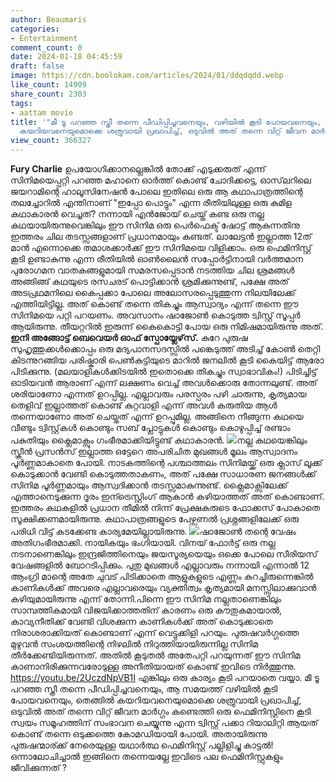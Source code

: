 ```yaml
---
author: Beaumaris
categories:
- Entertainment
comment_count: 0
date: 2024-01-18 04:45:59
draft: false
image: https://cdn.boolokam.com/articles/2024/01/ddqdqdd.webp
like_count: 14909
share_count: 2303
tags:
- aattam movie
title: '"മീ ടൂ പറഞ്ഞ സ്ത്രീ തന്നെ പീഡിപ്പിച്ചവനെയും, വഴിയിൽ കൂടി പോയവനെയും, തെങ്ങിൽ
  കയറിയവനെയുമൊക്കെ ശത്രുവായി പ്രഖാപിച്ച്, ഒടുവിൽ അത് തന്നെ വിറ്റ് ജീവന മാർഗ്ഗം കണ്ടെത്തി"'
view_count: 366327
---
```


**Fury Charlie** ഉപയോഗിക്കാനല്ലെങ്കിൽ തോക്ക് എടുക്കരുത് എന്ന് സിനിമയെപ്പറ്റി പറഞ്ഞ മഹാനെ ഓർത്ത് കൊണ്ട് ചോദിക്കട്ടെ, ഓസ്‌ലറിലെ ജയറാമിന്റെ ഹാലൂസിനേഷൻ പോലെ ഇതിലെ ഒരു ആ കഥാപാത്രത്തിന്റെ തലച്ചോറിൽ എന്തിനാണ് "ഇപ്പോ പൊട്ടും" എന്ന രീതിയിലുള്ള ഒരു കുമിള കഥാകാരൻ വെച്ചത്? നന്നായി എൻജോയ് ചെയ്ത് കണ്ട ഒരു നല്ല കഥയായിരുന്നുവെങ്കിലും ഈ സിനിമ ഒരു പെർഫെക്ട് ഷോട്ട് ആകുന്നതിനു ഇത്തരം ചില തടസ്സങ്ങളാണ് പ്രധാനമായും കണ്ടത്. ലാലേട്ടൻ ഇല്ലാത്ത 12ത് മാൻ എന്നൊക്കെ തമാശക്കാർക്ക് ഈ സിനിമയെ വിളിക്കാം. ഒരു ഫെമിനിസ്റ്റ് കൂടി ഉണ്ടാകുന്നു എന്ന രീതിയിൽ ഓൺലൈൻ സപ്പോർട്ടിനായി വർത്തമാന പുരോഗമന വാതകങ്ങളുമായി സമരസപ്പെടാൻ നടത്തിയ ചില ശ്രമങ്ങൾ അങ്ങിങ്ങ് കഥയുടെ രസചരട് പൊട്ടിക്കാൻ ശ്രമിക്കുന്നുണ്ട്, പക്ഷേ അത് അടപ്രഥമനിലെ കൈപ്പക്കാ പോലെ അലോസരപ്പെടുത്തുന്ന നിലയിലേക്ക് എത്തിയിട്ടില്ല. അത് കൊണ്ട് തന്നെ തികച്ചും ആസ്വാദ്യം എന്ന് തന്നെ ഈ സിനിമയെ പറ്റി പറയണം. അവസാനം ഷാജോൺ കൊടുത്ത ട്വിസ്റ്റ്‌ സൂപ്പർ ആയിരുന്നു. തീയറ്ററിൽ ഇരുന്ന് കൈകൊട്ടി പോയ ഒരു നിമിഷമായിരുന്നു അത്. **ഇനി അങ്ങോട്ട് ബെ‌വെയർ ഓഫ് സ്പോയ്ലേഴ്‌സ്.** കുറേ പുരുഷ സുഹൃത്തുക്കൾക്കൊപ്പം ഒരു മദ്യപാനസദസ്സിൽ പങ്കെടുത്ത് അടിച്ച് കോൺ തെറ്റി കിടന്നുറങ്ങിയ പരിഷ്കാരി പെൺകുട്ടിയുടെ മാറിൽ ജനലിൽ കൂടി കൈയിട്ട് ആരോ പിടിക്കുന്നു. (മലയാളികൾക്കിടയിൽ ഇതൊക്കെ തികച്ചും സ്വാഭാവികം!) പിടിച്ചിട്ട് ഓടിയവൻ ആരാണ് എന്ന് ലക്ഷണം വെച്ച് അവൾക്കൊരു തോന്നലുണ്ട്. അത് ശരിയാണോ എന്നത് ഉറപ്പില്ല. എല്ലാവരും പരസ്പരം പഴി ചാരുന്നു, കൃത്യമായ തെളിവ് ഇല്ലാത്തത് കൊണ്ട് കുറ്റവാളി എന്ന് അവൾ കരുതിയ ആൾ തന്നെയാണോ അത് ചെയ്തത് എന്ന് ഉറപ്പുമില്ല. അങ്ങിനെ നീങ്ങുന്ന കഥയെ വീണ്ടും ട്വിസ്റ്റ്‌കൾ കൊണ്ടും സബ് പ്ലോട്ടുകൾ കൊണ്ടും കൊഴുപ്പിച്ച് രണ്ടാം പകുതിയും ക്ലൈമാക്സും ഗംഭീരമാക്കിയിട്ടുണ്ട് കഥാകാരൻ. ![](https://cdn.boolokam.com/articles/2024/01/ddqdqdd.webp)നല്ല കഥയെങ്കിലും സ്ക്രീൻ പ്രസൻസ് ഇല്ലാത്ത ഒട്ടേറെ അപരിചിത മുഖങ്ങൾ മൂലം ആസ്വാദനം പൂർണ്ണമാകാതെ പോയി. നാടകത്തിന്റെ പശ്ചാത്തലം സിനിമയ്ക്ക് ഒരു ക്ലാസ് ലൂക്ക് കൊടുക്കാൻ വേണ്ടി കൊടുത്തതാകണം, അത് പക്ഷേ സാധാരണ ജനങ്ങൾക്ക് സിനിമ പൂർണ്ണമായും ആസ്വദിക്കാൻ തടസ്സമാകുന്നുണ്ട്. ക്ലൈമാക്സിലേക്ക് എത്താനെടുക്കുന്ന ദൂരം ഇന്ട്രെസ്റ്റിംഗ് ആകാൻ കഴിയാത്തത് അത് കൊണ്ടാണ്. ഇത്തരം കഥകളിൽ പ്രധാന തീമിൽ നിന്ന് പ്രേക്ഷകരുടെ ഫോക്കസ് പോകാതെ സൂക്ഷിക്കണമായിരുന്നു. കഥാപാത്രങ്ങളുടെ പേഴ്സണൽ പ്രശ്നങ്ങളിലേക്ക് ഒരു പരിധി വിട്ട് കടക്കേണ്ട കാര്യമേയില്ലായിരുന്നു. ![](https://cdn.boolokam.com/articles/2024/01/dqdddd-5.jpg)ഷാജോൺ തന്റെ വേഷം അതിഗംഭീരമാക്കി. നായികയും ഭംഗിയായി. വിനയ് ഫോർട്ട് ഒരു നല്ല നടനാണെങ്കിലും ഇന്ദ്രജിത്തിനെയും ജയസൂര്യയെയും ഒക്കെ പോലെ സീരിയസ് വേഷങ്ങളിൽ ബോറടിപ്പിക്കും. പുതു മുഖങ്ങൾ എല്ലാവരും നന്നായി എന്നാൽ 12 ആംഗ്രി മാന്റെ അതേ ചുവട് പിടിക്കാതെ ആളുകളുടെ എണ്ണം കുറച്ചിരുന്നെങ്കിൽ കാണികൾക്ക് അവരെ എല്ലാവരെയും വ്യക്തിത്വം കൃത്യമായി മനസ്സിലാക്കുവാൻ കഴിയുമായിരുന്നു എന്ന് തോന്നി.പിന്നെ ഈ സിനിമ നല്ലതാണെങ്കിലും സാമ്പത്തികമായി വിജയിക്കാത്തതിന് കാരണം ഒരു കൗതുകമായാൽ, കാവ്യനീതിക്ക് വേണ്ടി വിശക്കുന്ന കാണികൾക്ക് അത് കൊടുക്കാതെ നിരാശരാക്കിയത് കൊണ്ടാണ് എന്ന് വെട്ടുക്കിളി പറയും. പുരുഷവർഗ്ഗത്തെ മുഴുവൻ സംശയത്തിന്റെ നിഴലിൽ നിറുത്തിയായിരുന്നില്ല സിനിമ തീർക്കേണ്ടിയിരുന്നത്. അതിൽ കൂടുതൽ അതേപറ്റി പറയുന്നത് ഈ സിനിമ കാണാനിരിക്കുന്നവരോടുള്ള അനീതിയായത് കൊണ്ട് ഇവിടെ നിർത്തുന്നു. https://youtu.be/2UczdNpVB1I എങ്കിലും ഒരു കാര്യം കൂടി പറയാതെ വയ്യാ. മീ ടൂ പറഞ്ഞ സ്ത്രീ തന്നെ പീഡിപ്പിച്ചവനെയും, ആ സമയത്ത് വഴിയിൽ കൂടി പോയവനെയും, തെങ്ങിൽ കയറിയവനെയുമൊക്കെ ശത്രുവായി പ്രഖാപിച്ച്, ഒടുവിൽ അത് തന്നെ വിറ്റ് ജീവന മാർഗ്ഗം കണ്ടെത്തി ഒരു ഫെമിനിസ്റ്റിനെ കൂടി സ്വയം സമൂഹത്തിന് സംഭാവന ചെയ്യുന്നു എന്ന ട്വിസ്റ്റ്‌ പക്കാ റിയാലിറ്റി ആയത് കൊണ്ട് തന്നെ ഒടുക്കത്തെ കോമഡിയായി പോയി. അതായിരുന്നു പുരുഷന്മാര്ക്ക് നേരെയുള്ള യഥാർത്ഥ ഫെമിനിസ്റ്റ് പല്ലിളിച്ചു കാട്ടൽ! ഒന്നാലോചിച്ചാൽ ഇങ്ങിനെ തന്നെയല്ലേ ഇവിടെ പല ഫെമിനിസ്റ്റുകളും ജീവിക്കുന്നത് ?